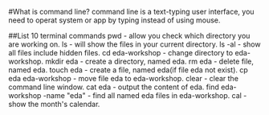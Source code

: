 #What is command line?
command line is a text-typing user interface, you need to operat system or app by
typing instead of using mouse.

##List 10 terminal commands
pwd - allow you check which directory you are working on.
ls - will show the files in your current directory.
ls -al - show all files include hidden files.
cd eda-workshop - change directory to eda-workshop.
mkdir eda - create a directory, named eda.
rm eda - delete file, named eda.
touch eda - create a file, named eda(if file eda not exist).
cp eda eda-workshop - move file eda to eda-workshop.
clear - clear the command line window.
cat eda - output the content of eda.
find eda-workshop -name "eda" - find all named eda files in eda-workshop.
cal - show the month's calendar.
